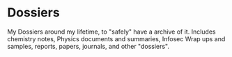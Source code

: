 # Dossiers
My Dossiers around my lifetime, to "safely" have a archive of it. Includes chemistry notes, Physics documents and summaries, Infosec Wrap ups and samples, reports, papers, journals, and other "dossiers".
